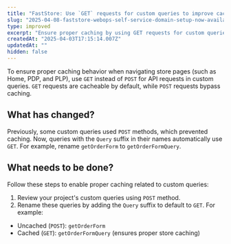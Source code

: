 ```yaml
---
title: "FastStore: Use `GET` requests for custom queries to improve caching"
slug: "2025-04-08-faststore-webops-self-service-domain-setup-now-available"
type: improved
excerpt: "Ensure proper caching by using GET requests for custom queries in FastStore."
createdAt: "2025-04-03T17:15:14.007Z"
updatedAt: ""
hidden: false
---
```


To ensure proper caching behavior when navigating store pages (such as Home, PDP, and PLP), use `GET` instead of `POST` for API requests in custom queries. `GET` requests are cacheable by default, while `POST` requests bypass caching.

## What has changed?

Previously, some custom queries used `POST` methods, which prevented caching. Now, queries with the `Query` suffix in their names automatically use `GET`. For example, rename `getOrderForm` to `getOrderFormQuery`.

## What needs to be done?

Follow these steps to enable proper caching related to custom queries:

1. Review your project's custom queries using `POST` method.
2. Rename these queries by adding the `Query` suffix to default to `GET`. For example:

- Uncached (`POST`): `getOrderForm`
- Cached (`GET`): `getOrderFormQuery` (ensures proper store caching)
